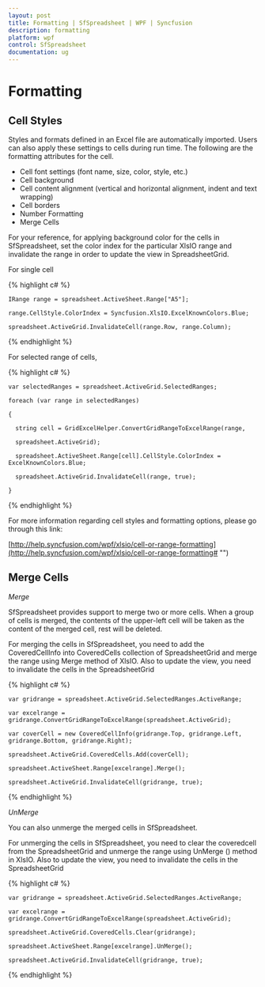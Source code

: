 ```yaml
---
layout: post
title: Formatting | SfSpreadsheet | WPF | Syncfusion
description: formatting
platform: wpf
control: SfSpreadsheet
documentation: ug
---
```


# Formatting

## Cell Styles

Styles and formats defined in an Excel file are automatically imported. Users can also apply these settings to cells during run time. The following are the formatting attributes for the cell.

* Cell font settings (font name, size, color, style, etc.) 
* Cell background 
* Cell content alignment (vertical and horizontal alignment, indent and text wrapping) 
* Cell borders 
* Number Formatting
* Merge Cells

For your reference, for applying background color for the cells in SfSpreadsheet, set the color index for the particular XlsIO range and invalidate the range in order to update the view in SpreadsheetGrid.

For single cell

{% highlight c# %}

    IRange range = spreadsheet.ActiveSheet.Range["A5"];

    range.CellStyle.ColorIndex = Syncfusion.XlsIO.ExcelKnownColors.Blue;

    spreadsheet.ActiveGrid.InvalidateCell(range.Row, range.Column);

{% endhighlight %}

For selected range of cells,

{% highlight c# %}

    var selectedRanges = spreadsheet.ActiveGrid.SelectedRanges;

    foreach (var range in selectedRanges)

    {

      string cell = GridExcelHelper.ConvertGridRangeToExcelRange(range,

      spreadsheet.ActiveGrid);

      spreadsheet.ActiveSheet.Range[cell].CellStyle.ColorIndex = ExcelKnownColors.Blue;

      spreadsheet.ActiveGrid.InvalidateCell(range, true);

    }


{% endhighlight %}

For more information regarding cell styles and formatting options, please go through this link:

[http://help.syncfusion.com/wpf/xlsio/cell-or-range-formatting](http://help.syncfusion.com/wpf/xlsio/cell-or-range-formatting# "")

## Merge Cells

_Merge_

SfSpreadsheet provides support to merge two or more cells. When a group of cells is merged, the contents of the upper-left cell will be taken as the content of the merged cell, rest will be deleted.

For merging the cells in SfSpreadsheet, you need to add the CoveredCellInfo into CoveredCells collection of SpreadsheetGrid and merge the range using Merge method of XlsIO. Also to update the view, you need to invalidate the cells in the SpreadsheetGrid

{% highlight c# %}

    var gridrange = spreadsheet.ActiveGrid.SelectedRanges.ActiveRange;

    var excelrange = gridrange.ConvertGridRangeToExcelRange(spreadsheet.ActiveGrid);

    var coverCell = new CoveredCellInfo(gridrange.Top, gridrange.Left, gridrange.Bottom, gridrange.Right);

    spreadsheet.ActiveGrid.CoveredCells.Add(coverCell);

    spreadsheet.ActiveSheet.Range[excelrange].Merge();

    spreadsheet.ActiveGrid.InvalidateCell(gridrange, true);

{% endhighlight %}

_UnMerge_

You can also unmerge the merged cells in SfSpreadsheet.

For unmerging the cells in SfSpreadsheet, you need to clear the coveredcell from the SpreadsheetGrid and unmerge the range using UnMerge () method in XlsIO. Also to update the view, you need to invalidate the cells in the SpreadsheetGrid

{% highlight c# %}

    var gridrange = spreadsheet.ActiveGrid.SelectedRanges.ActiveRange;

    var excelrange = gridrange.ConvertGridRangeToExcelRange(spreadsheet.ActiveGrid);

    spreadsheet.ActiveGrid.CoveredCells.Clear(gridrange);

    spreadsheet.ActiveSheet.Range[excelrange].UnMerge();

    spreadsheet.ActiveGrid.InvalidateCell(gridrange, true);

{% endhighlight %}

